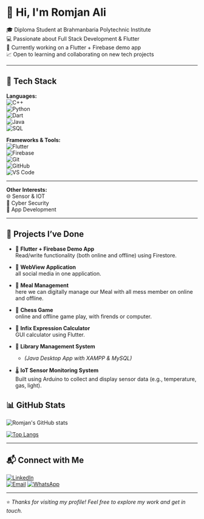 # 👋 Hi, I'm Romjan Ali

🎓 Diploma Student at Brahmanbaria Polytechnic Institute  
💻 Passionate about Full Stack Development & Flutter  
🚀 Currently working on a Flutter + Firebase demo app  
📈 Open to learning and collaborating on new tech projects

---

## 🚀 Tech Stack

**Languages:**  
![C++](https://img.shields.io/badge/-C++-00599C?style=flat-square&logo=cplusplus)  
![Python](https://img.shields.io/badge/-Python-3776AB?style=flat-square&logo=python)  
![Dart](https://img.shields.io/badge/-Dart-0175C2?style=flat-square&logo=dart)  
![Java](https://img.shields.io/badge/-Java-007396?style=flat-square&logo=java)  
![SQL](https://img.shields.io/badge/-MySQL-4479A1?style=flat-square&logo=mysql)

**Frameworks & Tools:**  
![Flutter](https://img.shields.io/badge/-Flutter-02569B?style=flat-square&logo=flutter)  
![Firebase](https://img.shields.io/badge/-Firebase-FFCA28?style=flat-square&logo=firebase)  
![Git](https://img.shields.io/badge/-Git-F05032?style=flat-square&logo=git)  
![GitHub](https://img.shields.io/badge/-GitHub-181717?style=flat-square&logo=github)  
![VS Code](https://img.shields.io/badge/-VS%20Code-007ACC?style=flat-square&logo=visual-studio-code)

---

**Other Interests:**  
🌐 Sensor & IOT  
📶 Cyber Security  
📲 App Development

---

## 💼 Projects I’ve Done


- 📱 **Flutter + Firebase Demo App**  
  Read/write functionality (both online and offline) using Firestore.
  
- 📱 **WebView Application**  
  all social media in one application.
  
- 📱 **Meal Management**  
  here we can digitally manage our Meal with all mess member on online and offline.
  
- 📱 **Chess Game**  
  online and offline game play, with firends or computer.

- 🧮 **Infix Expression Calculator**  
   GUI calculator using Flutter.

- 💾 **Library Management System**
  -    *(Java Desktop App with XAMPP & MySQL)*  
  

- 🌡️ **IoT Sensor Monitoring System**  
  Built using Arduino to collect and display sensor data (e.g., temperature, gas, light).
  
## 📊 GitHub Stats

![Romjan's GitHub stats](https://github-readme-stats.vercel.app/api?username=romjanali01673&show_icons=true&theme=tokyonight)

[![Top Langs](https://github-readme-stats.vercel.app/api/top-langs/?username=romjanali01673&layout=compact&theme=tokyonight)](https://github.com/romjanali01673)

---

## 📬 Connect with Me

[![LinkedIn](https://img.shields.io/badge/-LinkedIn-0077B5?style=flat-square&logo=linkedin)](https://www.linkedin.com/in/romjanali01673/)  
[![Email](https://img.shields.io/badge/-Email-D14836?style=flat-square&logo=gmail)](mailto:romjanali01673@gmail.com)
[![WhatsApp](https://img.shields.io/badge/-WhatsApp-25D366?style=flat-square&logo=whatsapp)](https://wa.me/+8801779852361)

---

⭐ *Thanks for visiting my profile! Feel free to explore my work and get in touch.*

